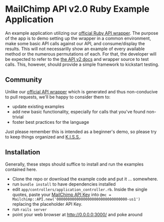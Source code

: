 MailChimp API v2.0 Ruby Example Application
=============================================
An example application utilizing our [official Ruby API wrapper](http://rubygems.org/gems/mailchimp-api). The purpose of the app is to demo setting up the wrapper in a common environment, make some basic API calls against our API, and consume/display the results. This will not necessarilly show an example of every available method or the numerous permutations of each. For that, the developer will be expected to refer to the [the API v2 docs](http://apidocs.mailchimp.com/api/2.0/) and wrapper source to test calls. This, however, should provide a simple framework to kickstart testing.

Community
---------
Unlike our [official API wrapper](http://rubygems.org/gems/mailchimp-api) which is generated and thus non-conducive to pull requests, we'll be happy to consider them to:

* update existing examples
* add new basic functionality, especially for calls that you've found non-trivial
* foster best practices for the language

Just please remember this is intended as a beginner's demo, so please try to keep things organized and [K.I.S.S.](http://en.wikipedia.org/wiki/KISS_principle).

Installation
------------
Generally, these steps should suffice to install and run the examples contained here.

* Clone the repo or download the example code and put it ... somewhere.
* run `bundle install` to have dependencies installed
* edit `app/controllers/application_controller.rb`. Inside the single quotes, paste your [MailChimp API Key](http://kb.mailchimp.com/article/where-can-i-find-my-api-key) into `@mc = Mailchimp::API.new('00000000000000000000000000000000-us1')` replacing the placeholder API Key.
* run `rails server`
* point your web browser at http://0.0.0.0:3000/ and poke around